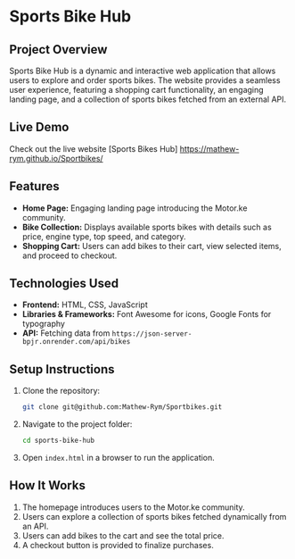 # Sports Bike Hub

## Project Overview
Sports Bike Hub is a dynamic and interactive web application that allows users to explore and order sports bikes. The website provides a seamless user experience, featuring a shopping cart functionality, an engaging landing page, and a collection of sports bikes fetched from an external API.

## Live Demo
Check out the live website [Sports Bikes Hub] https://mathew-rym.github.io/Sportbikes/

## Features
- **Home Page:** Engaging landing page introducing the Motor.ke community.
- **Bike Collection:** Displays available sports bikes with details such as price, engine type, top speed, and category.
- **Shopping Cart:** Users can add bikes to their cart, view selected items, and proceed to checkout.

## Technologies Used
- **Frontend:** HTML, CSS, JavaScript
- **Libraries & Frameworks:** Font Awesome for icons, Google Fonts for typography
- **API:** Fetching data from `https://json-server-bpjr.onrender.com/api/bikes`

## Setup Instructions
1. Clone the repository:
   ```sh
   git clone git@github.com:Mathew-Rym/Sportbikes.git
   ```
2. Navigate to the project folder:
   ```sh
   cd sports-bike-hub
   ```
3. Open `index.html` in a browser to run the application.

## How It Works
1. The homepage introduces users to the Motor.ke community.
2. Users can explore a collection of sports bikes fetched dynamically from an API.
3. Users can add bikes to the cart and see the total price.
4. A checkout button is provided to finalize purchases.

